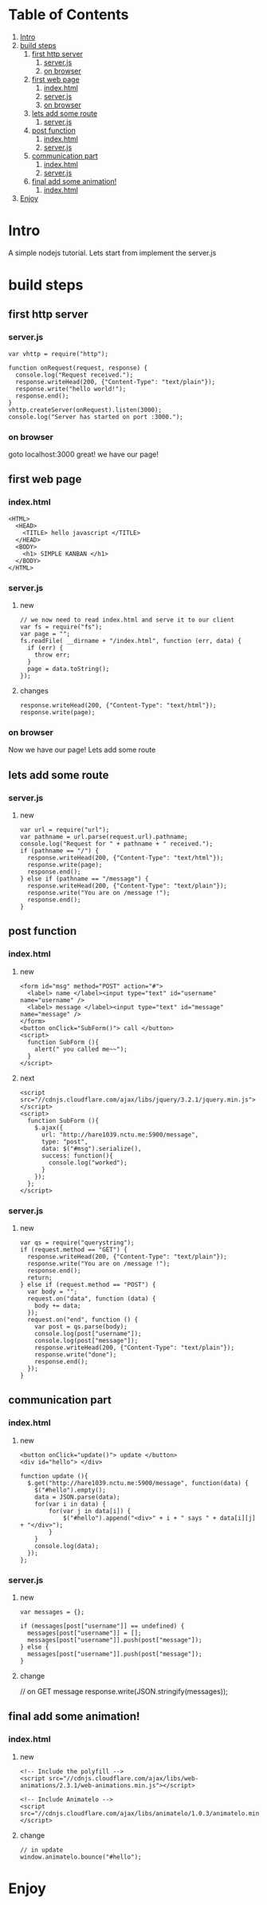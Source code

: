 
# Table of Contents

1.  [Intro](#orgeca31d9)
2.  [build steps](#orgff3ea90)
    1.  [first http server](#org01a5260)
        1.  [server.js](#org6887578)
        2.  [on browser](#orgc608081)
    2.  [first web page](#orgb5ff0c3)
        1.  [index.html](#orgeeb3d73)
        2.  [server.js](#orgc7a0d71)
        3.  [on browser](#org34d76a3)
    3.  [lets add some route](#org0d4cf6e)
        1.  [server.js](#orgf5fcc45)
    4.  [post function](#orgb238a29)
        1.  [index.html](#org00fd4c8)
        2.  [server.js](#org559ec38)
    5.  [communication part](#orgb0bf6d3)
        1.  [index.html](#org266f374)
        2.  [server.js](#org3ddc78a)
    6.  [final add some animation!](#orge149fa0)
        1.  [index.html](#org30c957e)
3.  [Enjoy](#orgceac8cf)


<a id="orgeca31d9"></a>

# Intro

A simple nodejs tutorial.
Lets start from implement the server.js


<a id="orgff3ea90"></a>

# build steps


<a id="org01a5260"></a>

## first http server


<a id="org6887578"></a>

### server.js

    var vhttp = require("http");
    
    function onRequest(request, response) {
      console.log("Request received.");
      response.writeHead(200, {"Content-Type": "text/plain"});
      response.write("hello world!");
      response.end();
    }
    vhttp.createServer(onRequest).listen(3000);
    console.log("Server has started on port :3000.");


<a id="orgc608081"></a>

### on browser

goto localhost:3000
great! we have our page!


<a id="orgb5ff0c3"></a>

## first web page


<a id="orgeeb3d73"></a>

### index.html

    <HTML>
      <HEAD>
    	<TITLE> hello javascript </TITLE>
      </HEAD>
      <BODY>
    	<h1> SIMPLE KANBAN </h1>
      </BODY>
    </HTML>


<a id="orgc7a0d71"></a>

### server.js

1.  new

        // we now need to read index.html and serve it to our client
        var fs = require("fs");
        var page = "";
        fs.readFile( __dirname + "/index.html", function (err, data) {
          if (err) {
        	throw err; 
          }
          page = data.toString();
        });

2.  changes

        response.writeHead(200, {"Content-Type": "text/html"});
        response.write(page);


<a id="org34d76a3"></a>

### on browser

Now we have our page!
Lets add some route


<a id="org0d4cf6e"></a>

## lets add some route


<a id="orgf5fcc45"></a>

### server.js

1.  new

        var url = require("url");
        var pathname = url.parse(request.url).pathname;
        console.log("Request for " + pathname + " received.");
        if (pathname == "/") {
          response.writeHead(200, {"Content-Type": "text/html"});
          response.write(page);
          response.end();
        } else if (pathname == "/message") {
          response.writeHead(200, {"Content-Type": "text/plain"});
          response.write("You are on /message !");
          response.end();
        }


<a id="orgb238a29"></a>

## post function


<a id="org00fd4c8"></a>

### index.html

1.  new

        <form id="msg" method="POST" action="#">
          <label> name </label><input type="text" id="username" name="username" />
          <label> message </label><input type="text" id="message" name="message" />
        </form>
        <button onClick="SubForm()"> call </button>
        <script>
          function SubForm (){
        	alert(" you called me~~");
          }
        </script>

2.  next

        <script src="//cdnjs.cloudflare.com/ajax/libs/jquery/3.2.1/jquery.min.js"></script>
        <script>
          function SubForm (){
        	$.ajax({
        	  url: "http://hare1039.nctu.me:5900/message",
        	  type: "post",
        	  data: $("#msg").serialize(),
        	  success: function(){
        		console.log("worked");
        	  }
        	});
          };
        </script>


<a id="org559ec38"></a>

### server.js

1.  new

        var qs = require("querystring");
        if (request.method == "GET") {
          response.writeHead(200, {"Content-Type": "text/plain"});
          response.write("You are on /message !");
          response.end();
          return;
        } else if (request.method == "POST") {
          var body = "";
          request.on("data", function (data) {
        	body += data;
          });
          request.on("end", function () {
        	var post = qs.parse(body);
        	console.log(post["username"]);
        	console.log(post["message"]);
        	response.writeHead(200, {"Content-Type": "text/plain"});
        	response.write("done");
        	response.end();
          });
        }


<a id="orgb0bf6d3"></a>

## communication part


<a id="org266f374"></a>

### index.html

1.  new

        <button onClick="update()"> update </button>
        <div id="hello"> </div>
        
        function update (){
          $.get("http://hare1039.nctu.me:5900/message", function(data) {
        	$("#hello").empty();
        	data = JSON.parse(data);
        	for(var i in data) {
        		for(var j in data[i]) {
        			$("#hello").append("<div>" + i + " says " + data[i][j] + "</div>");	  
        		}
        	}
        	console.log(data);
          });
        };


<a id="org3ddc78a"></a>

### server.js

1.  new

        var messages = {};
        
        if (messages[post["username"]] == undefined) {
          messages[post["username"]] = [];
          messages[post["username"]].push(post["message"]);
        } else {
          messages[post["username"]].push(post["message"]);			
        }

2.  change

    // on GET message
    response.write(JSON.stringify(messages));


<a id="orge149fa0"></a>

## final add some animation!


<a id="org30c957e"></a>

### index.html

1.  new

        <!-- Include the polyfill -->
        <script src="//cdnjs.cloudflare.com/ajax/libs/web-animations/2.3.1/web-animations.min.js"></script>
        
        <!-- Include Animatelo -->
        <script src="//cdnjs.cloudflare.com/ajax/libs/animatelo/1.0.3/animatelo.min.js"></script>

2.  change

        // in update
        window.animatelo.bounce("#hello");


<a id="orgceac8cf"></a>

# Enjoy

